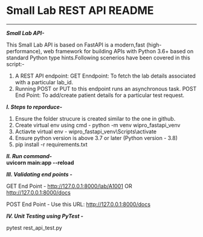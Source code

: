 # Small Lab REST API README
----------------------------

***Small Lab API-***</br>

This Small Lab API is based on FastAPI is a modern,fast (high-performance), web framework for building APIs with Python 3.6+ based on standard Python type hints.Following scenerios have
been covered in this script:-
1. A REST API endpoint: GET Enndpoint: To fetch the lab details associated with a particular lab_id.
2. Running POST or PUT to this endpoint runs an asynchronous task. 
   POST End Point: To add/create patient details for a particular test request.


***I. Steps to reporduce-***
1. Ensure the folder strucure is created similar to the one in github.
2. Create virtual env  using cmd - python -m venv wipro_fastapi_venv
3. Actiavte virtual env - wipro_fastapi_venv\Scripts\activate
4. Ensure python version is above 3.7 or later (Python version - 3.8)
5. pip install -r requirements.txt

***II. Run command-***</br>
****uvicorn main:app --reload****


***III. Validating end points -***

GET End Point -  http://127.0.0.1:8000/lab/A1001    OR  http://127.0.0.1:8000/docs
   
POST End Point - Use this URL: http://127.0.0.1:8000/docs

***IV. Unit Testing using PyTest -***

pytest rest_api_test.py
   

   
